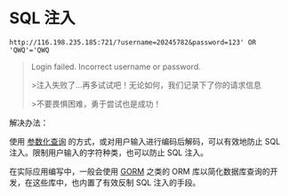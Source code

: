 # SQL 注入

```
http://116.198.235.185:721/?username=20245782&password=123' OR 'QWQ'='QWQ
```

> Login failed. Incorrect username or password.
>
> \>注入失败了...再多试试吧！无论如何，我们记录下了你的请求信息
>
> \>不要畏惧困难，勇于尝试也是成功！

解决办法：

使用 [参数化查询](https://zh.wikipedia.org/wiki/%E5%8F%83%E6%95%B8%E5%8C%96%E6%9F%A5%E8%A9%A2) 的方式，或对用户输入进行编码后解码，可以有效地防止 SQL 注入。限制用户输入的字符种类，也可以防止 SQL 注入。

在实际应用编写中，一般会使用 [GORM](https://github.com/go-gorm/gorm) 之类的 ORM 库以简化数据库查询的开发，在这些库中，也内置了有效反制 SQL 注入的手段。